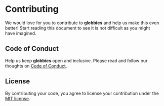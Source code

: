 # Contributing

We would love for you to contribute to **globbies** and help us make this even better! Start reading this document to see it is not difficult as you might have imagined.


## Code of Conduct

Help us keep **globbies** open and inclusive. Please read and follow our thoughts on [Code of Conduct](http://confcodeofconduct.com/).


## License

By contributing your code, you agree to license your contribution under the [MIT license](https://github.com/cjpatoilo/globbies#license).
